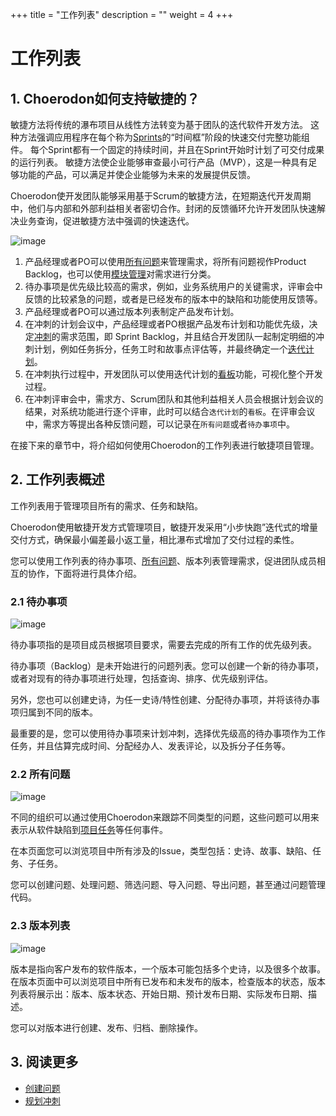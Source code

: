 +++
title = "工作列表"
description = ""
weight = 4
+++

# 工作列表

## 1. Choerodon如何支持敏捷的？

敏捷方法将传统的瀑布项目从线性方法转变为基于团队的迭代软件开发方法。 这种方法强调应用程序在每个称为[Sprints](.../sprint)的“时间框”阶段的快速交付完整功能组件。 每个Sprint都有一个固定的持续时间，并且在Sprint开始时计划了可交付成果的运行列表。 敏捷方法使企业能够审查最小可行产品（MVP），这是一种具有足够功能的产品，可以满足并使企业能够为未来的发展提供反馈。

Choerodon使开发团队能够采用基于Scrum的敏捷方法，在短期迭代开发周期中，他们与内部和外部利益相关者密切合作。封闭的反馈循环允许开发团队快速解决业务查询，促进敏捷方法中强调的快速迭代。

![image](/docs/user-guide/cooperation/work-lists/image/work-list-00.png)

1. 产品经理或者PO可以使用[所有问题](./problem)来管理需求，将所有问题视作Product Backlog，也可以使用[模块管理](../../settings/questions)对需求进行分类。
2. 待办事项是优先级比较高的需求，例如，业务系统用户的关键需求，评审会中反馈的比较紧急的问题，或者是已经发布的版本中的缺陷和功能使用反馈等。
3. 产品经理或者PO可以通过版本列表制定产品发布计划。
4. 在冲刺的计划会议中，产品经理或者PO根据产品发布计划和功能优先级，决定[冲刺](./sprint)的需求范围，即 Sprint Backlog，并且结合开发团队一起制定明细的冲刺计划，例如任务拆分，任务工时和故事点评估等，并最终确定一个[迭代计划](../iteration-plan)。
5. 在冲刺执行过程中，开发团队可以使用迭代计划的[看板](../iteration-plan/whatisboard)功能，可视化整个开发过程。
6. 在冲刺评审会中，需求方、Scrum团队和其他利益相关人员会根据计划会议的结果，对系统功能进行逐个评审，此时可以结合`迭代计划`的`看板`。在评审会议中，需求方等提出各种反馈问题，可以记录在`所有问题`或者`待办事项`中。

在接下来的章节中，将介绍如何使用Choerodon的工作列表进行敏捷项目管理。

## 2. 工作列表概述

工作列表用于管理项目所有的需求、任务和缺陷。

Choerodon使用敏捷开发方式管理项目，敏捷开发采用“小步快跑”迭代式的增量交付方式，确保最小偏差最小返工量，相比瀑布式增加了交付过程的柔性。

您可以使用工作列表的待办事项、[所有问题](./problem)、版本列表管理需求，促进团队成员相互的协作，下面将进行具体介绍。


### 2.1 待办事项
![image](/docs/user-guide/cooperation/work-lists/image/work-list-01.png)

待办事项指的是项目成员根据项目要求，需要去完成的所有工作的优先级列表。

待办事项（Backlog）是未开始进行的问题列表。您可以创建一个新的待办事项，或者对现有的待办事项进行处理，包括查询、排序、优先级别评估。

另外，您也可以创建史诗，为任一史诗/特性创建、分配待办事项，并将该待办事项归属到不同的版本。

最重要的是，您可以使用待办事项来计划冲刺，选择优先级高的待办事项作为工作任务，并且估算完成时间、分配经办人、发表评论，以及拆分子任务等。

### 2.2 所有问题
 
![image](/docs/user-guide/cooperation/work-lists/image/work-list-02.png)

不同的组织可以通过使用Choerodon来跟踪不同类型的问题，这些问题可以用来表示从软件缺陷到[项目任务](./problem)等任何事件。

在本页面您可以浏览项目中所有涉及的Issue，类型包括：史诗、故事、缺陷、任务、子任务。

您可以创建问题、处理问题、筛选问题、导入问题、导出问题，甚至通过问题管理代码。


### 2.3 版本列表
![image](/docs/user-guide/cooperation/work-lists/image/work-list-03.png) 

版本是指向客户发布的软件版本，一个版本可能包括多个史诗，以及很多个故事。在版本页面中可以浏览项目中所有已发布和未发布的版本，检查版本的状态，版本列表将展示出：版本、版本状态、开始日期、预计发布日期、实际发布日期、描述。

您可以对版本进行创建、发布、归档、删除操作。

## 3. 阅读更多

- [创建问题](./problem)
- [规划冲刺](./plan-sprint)




